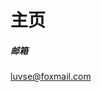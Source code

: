 <html lang="zh">
<body background="/api (2000×1428).png">
<h1>主页</h1>
<h5>邮箱</h5>
<a href="mailto:luvse@foxmail.com">luvse@foxmail.com</a>
</html>
